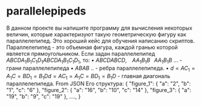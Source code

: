 # parallelepipeds
В данном проекте вы напишите программу для вычисления некоторых величин, которые характеризуют такую геометрическую фигуру как параллелепипед. Это хороший кейс для обучения написанию скриптов.
Параллелепипед - это объемная фигура, каждой гранью которой является прямоугольником.
Если задан параллелепипед $ABCDA_1B_1C_1D_1$$ABCDA_1B_1C_1D_1$, то:
 • $ABCD$$ABCD$, $\;\;\;AA_1B_1B$$\;\;\;AA_1B_1B$ ... - грани параллелепипеда
 • $AB$$AB$ .. - ребра параллелепипеда.
 • $d = AC_1 = A_1C = BD_1 = B_1D$$d = AC_1 = A_1C = BD_1 = B_1D$ - главная диагональ параллелепипеда.
From JSON
Его структура:
{
    "figure_1": {
        "a": "2",
        "b": "1",
        "c": "6"
    },
    "figure_2": {
        "a": "16",
        "b": "10",
        "c": "14"
    },
    "figure_3": {
        "a": "19",
        "b": "9",
        "c": "19"
    },
    ....,
}

